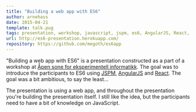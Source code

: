 ```yaml
---
title: "Building a web app with ES6"
author: arnehass
date: 2015-04-21
template: talk.pug
tags: presentation, workshop, javascript, jspm, es6, AngularJS, React, Node.js, Grunt, Socket.IO, Sass, Compass
url: http://es6-presentation.herokuapp.com/
repository: https://github.com/megoth/es6app
---
```


"Building a web app with ES6" is a presentation constructed as a part of a workshop at [Åpen sone for eksperimentell informatikk](http://sonen.ifi.uio.no/). The goal was to introduce the participants to ES6 using [JSPM](http://jspm.io/), [AngularJS](https://angularjs.org/) and [React](https://facebook.github.io/react/). The goal was a bit ambitious, to say the least...

The presentation is using a web app, and throughout the presentation you're building the presentation itself. I still like the idea, but the participants need to have a bit of knowledge on JavaScript.
